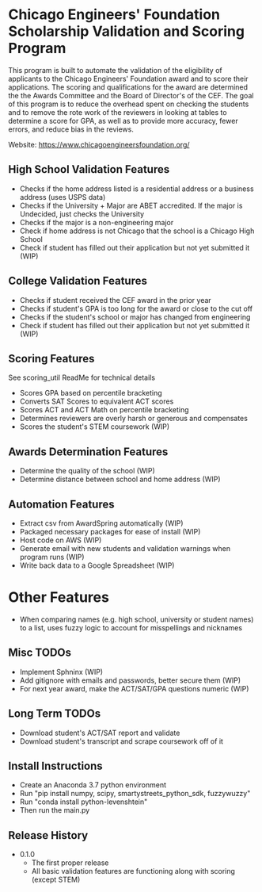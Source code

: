 # Chicago Engineers' Foundation Scholarship Validation and Scoring Program

This program is built to automate the validation of the eligibility of applicants to the Chicago Engineers' Foundation award and to score their applications. The scoring and qualifications for the award are determined the the Awards Committee and the Board of Director's of the CEF. The goal of this program is to reduce the overhead spent on checking the students and to remove the rote work of the reviewers in looking at tables to determine a score for GPA, as well as to provide more accuracy, fewer errors, and reduce bias in the reviews. 

Website: https://www.chicagoengineersfoundation.org/

## High School Validation Features

* Checks if the home address listed is a residential address or a business address (uses USPS data)
* Checks if the University + Major are ABET accredited. If the major is Undecided, just checks the University
* Checks if the major is a non-engineering major 
* Check if home address is not Chicago that the school is a Chicago High School
* Check if student has filled out their application but not yet submitted it (WIP)

## College Validation Features

* Checks if student received the CEF award in the prior year
* Checks if student's GPA is too long for the award or close to the cut off
* Checks if the student's school or major has changed from engineering
* Check if student has filled out their application but not yet submitted it (WIP)

## Scoring Features
See scoring_util ReadMe for technical details

* Scores GPA based on percentile bracketing
* Converts SAT Scores to equivalent ACT scores
* Scores ACT and ACT Math on percentile bracketing
* Determines reviewers are overly harsh or generous and compensates
* Scores the student's STEM coursework (WIP)

## Awards Determination Features

* Determine the quality of the school (WIP)
* Determine distance between school and home address (WIP)

## Automation Features

* Extract csv from AwardSpring automatically (WIP)
* Packaged necessary packages for ease of install (WIP)
* Host code on AWS (WIP)
* Generate email with new students and validation warnings when program runs (WIP)
* Write back data to a Google Spreadsheet  (WIP)

# Other Features

* When comparing names (e.g. high school, university or student names) to a list, uses fuzzy logic to account for misspellings and nicknames

## Misc TODOs

* Implement Sphninx (WIP)
* Add gitignore with emails and passwords, better secure them (WIP)
* For next year award, make the ACT/SAT/GPA questions numeric (WIP)

## Long Term TODOs

* Download student's ACT/SAT report and validate
* Download student's transcript and scrape coursework off of it

## Install Instructions

* Create an Anaconda 3.7 python environment
* Run "pip install numpy, scipy, smartystreets_python_sdk, fuzzywuzzy"
* Run "conda install python-levenshtein"
* Then run the main.py

## Release History

* 0.1.0
    * The first proper release
    * All basic validation features are functioning along with scoring (except STEM)